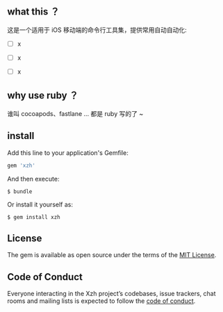 ## what this ？

这是一个适用于 iOS 移动端的命令行工具集，提供常用自动自动化:

- [ ] x
- [ ] x
- [ ] x




## why use ruby ？

谁叫 cocoapods、fastlane … 都是 ruby 写的了 ~



## install

Add this line to your application's Gemfile:

```ruby
gem 'xzh'
```

And then execute:

    $ bundle

Or install it yourself as:

    $ gem install xzh




## License

The gem is available as open source under the terms of the [MIT License](https://opensource.org/licenses/MIT).



## Code of Conduct

Everyone interacting in the Xzh project’s codebases, issue trackers, chat rooms and mailing lists is expected to follow the [code of conduct](https://github.com/[USERNAME]/xzh/blob/master/CODE_OF_CONDUCT.md).
